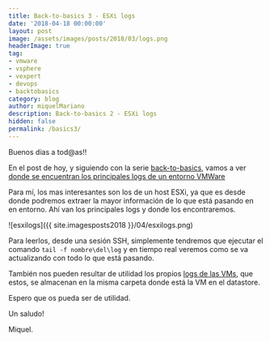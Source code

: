 ```yaml
---
title: Back-to-basics 3 - ESXi logs
date: '2018-04-18 00:00:00'
layout: post
image: /assets/images/posts/2018/03/logs.png
headerImage: true
tag:
- vmware
- vsphere
- vexpert
- devops
- backtobasics
category: blog
author: miquelMariano
description: Back-to-basics 2 - ESXi logs
hidden: false
permalink: /basics3/
---
```


Buenos dias a tod@as!!

En el post de hoy, y siguiendo con la serie [back-to-basics](https://miquelmariano.github.io/tags/#backtobasics), vamos a ver [donde se encuentran los principales logs de un entorno VMWare](https://kb.vmware.com/s/article/1021806)

Para mí, los mas interesantes son los de un host ESXi, ya que es desde donde podremos extraer la mayor información de lo que está pasando en en entorno. Ahí van los principales logs y donde los encontraremos.

![esxilogs]({{ site.imagesposts2018 }}/04/esxilogs.png)

Para leerlos, desde una sesión SSH, simplemente tendremos que ejecutar el comando `tail -f nombre\del\log` y en tiempo real veremos como se va actualizando con todo lo que está pasando.

También nos pueden resultar de utilidad los propios [logs de las VMs](https://www.ncora.com/blog/configuracion-de-logs-en-maquinas-virtuales/), que estos, se almacenan en la misma carpeta donde está la VM en el datastore.

Espero que os pueda ser de utilidad.


Un saludo!

Miquel.


